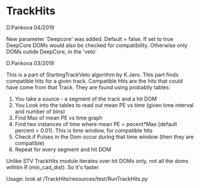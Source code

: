 # TrackHits
D.Pankova 04/2019

New parameter 'Deepcore' was added. Default = false.
If set to true DeepCore DOMs would also be checked for compatibility.
Otherwise only DOMs outide DeepCore, in the 'veto'

D.Pankova 03/2019

This is a part of StartingTrackVeto algorithm by K.Jero.
This part finds compatible hits for a given track.
Compatible Hits are the hits that could have come from that Track.
They are found using probabily tables:
1) You take a source - a segment of the track and a hit DOM
2) You Look into the tables to read out mean PE vs time 
   (given time interval and number of bins)
3) Find Max of mean PE vs time graph
4) Find two instances of time where mean PE = pecent*Max (default percent = 0.01). 
   This is time window, for compatible hits
5) Check if Pulses in the Dom occur during that time window 
   (then they are compatible)
6) Repeat for every segment and hit DOM

Unlike STV TrackHits module iterates over hit DOMs only, 
not all the doms withtin R (min_cad_dist). So it's faster.

Usage: look at /TrackHits/resources/test/RunTrackHits.py
